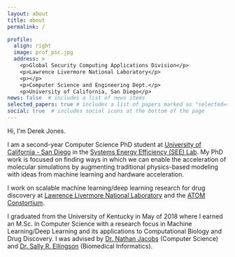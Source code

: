 ```yaml
---
layout: about
title: about
permalink: /

profile:
  align: right 
  image: prof_pic.jpg
  address: >
    <p>Global Security Computing Applications Division</p>
    <p>Lawrence Livermore National Laboratory</p>
    <p></p>
    <p>Computer Science and Engineering Dept.</p>
    <p>University of California, San Diego</p>
news: false  # includes a list of news items
selected_papers: true # includes a list of papers marked as "selected={true}"
social: true  # includes social icons at the bottom of the page
---
```


Hi, I'm Derek Jones.

I am a second-year Computer Science PhD student at [University of California - San Diego](https://cse.ucsd.edu/) in the [Systems Energy Efficiency (SEE) Lab](http://seelab.ucsd.edu/). My PhD work is focused on finding ways in which we can enable the acceleration of molecular simulations by augmenting traditional physics-based modeling with ideas from machine learning and hardware acceleration.

I work on scalable machine learning/deep learning research for drug discovery at [Lawrence Livermore National Laboratory](https://www.llnl.gov/) and the [ATOM Constortium](https://atomscience.org).

I graduated from the University of Kentucky in May of 2018 where I earned an M.Sc. in Computer Science with a research focus in Machine Learning/Deep Learning and its applications to Computational Biology and Drug Discovery. I was advised by [Dr. Nathan Jacobs](https://www.cs.uky.edu/~jacobs) (Computer Science) and [Dr. Sally R. Ellingson](http://www.sallyrellingson.com/) (Biomedical Informatics).

